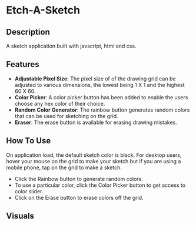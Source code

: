 # Etch-A-Sketch

## Description
A sketch application built with javscript, html and css.
## Features
- **Adjustable Pixel Size**: The pixel size of of the drawing grid can be adjusted to various dimensions, the lowest being 1 X 1 and the highest 60 X 60.
- **Color Picker**: A color picker button has been added to enable the users choose any hex color of their choice.
- **Random Color Generator**: The rainbow button generates random colors that can be used for sketching on the grid.
- **Eraser**: The erase button is available for erasing drawing mistakes.
## How To Use
On application load, the default sketch color is black. For desktop users, hover your mouse on the grid to make your sketch but if you are using a mobile phone, tap on the grid to make a sketch.
- Click the Rainbow button to generate random colors. 
- To use a particular color, click the Color Picker button to get access to color slider. 
- Click on the Erase button to erase colors off the grid.
## Visuals
